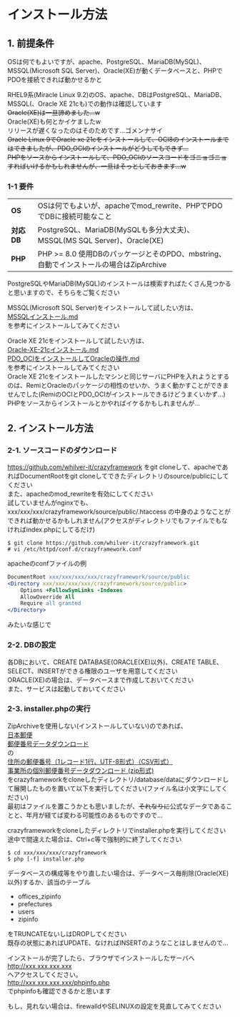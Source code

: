 # インストール方法

## 1. 前提条件

OSは何でもよいですが、apache、PostgreSQL、MariaDB(MySQL)、MSSQL(Microsoft SQL Server)、Oracle(XE)が動くデータベースと、PHPでPDOを接続できれば動かせるかと  
  
RHEL9系(Miracle Linux 9.2)のOS、apache、DBはPostgreSQL、MariaDB、MSSQL(、Oracle XE 21cも)での動作は確認しています  
~~Oracle(XE)は一旦諦めました…w~~  
Oracle(XE)も何とかイケましたw  
リリースが遅くなったのはそのためです…ゴメンナサイ  
~~Oracle Linux 9でOracle xe 21cをインストールして、OCI8のインストールまではできましたが、PDO_OCIのインストールがどうしてもできず…~~  
~~PHPをソースからインストールして、PDO_OCIのソースコードをゴニョゴニョすればいけるかもしれませんが、一旦はそっとしておきます…w~~

### 1-1 要件

<table>
  <tr>
    <td><strong>OS</strong></td>
    <td>OSは何でもよいが、apacheでmod_rewrite、PHPでPDOでDBに接続可能なこと</td>
  </tr>
  <tr>
    <td><strong>対応DB</strong></td>
    <td>PostgreSQL、MariaDB(MySQLも多分大丈夫)、MSSQL(MS SQL Server)、Oracle(XE)</td>
  </tr>
  <tr>
    <td><strong>PHP</strong></td>
    <td>PHP >= 8.0 使用DBのパッケージとそのPDO、mbstring、自動でインストールの場合はZipArchive</td>
  </tr>
</table>

PostgreSQLやMariaDB(MySQL)のインストールは検索すればたくさん見つかると思いますので、そちらをご覧ください

MSSQL(Microsoft SQL Server)をインストールして試したい方は、  
[MSSQLインストール.md](/MSSQLインストール.md)  
を参考にインストールしてみてください

Oracle XE 21cをインストールして試したい方は、  
[Oracle-XE-21cインストール.md](/Oracle-XE-21cインストール.md)  
[PDO_OCIをインストールしてOracleの操作.md](/PDO_OCIをインストールしてOracleの操作.md)  
を参考にインストールしてみてください  
Oracle XE 21cをインストールしたマシンと同じサーバにPHPを入れようとするのは、RemiとOracleのパッケージの相性のせいか、うまく動かすことができませんでした(RemiのOCIとPDO_OCIがインストールできるけどうまくいかず…)  
PHPをソースからインストールとかやればイケるかもしれませんが…

## 2. インストール方法

### 2-1. ソースコードのダウンロード

https://github.com/whilver-it/crazyframework
をgit cloneして、apacheであればDocumentRootをgit cloneしてできたディレクトリのsource/publicにしてください  
また、apacheのmod_rewriteを有効にしてください  
試していませんがnginxでも、  
xxx/xxx/xxx/crazyframework/source/public/.htaccess
の中身のようなことができれば動かせるかもしれません(アクセスがディレクトリでもファイルでもなければindex.phpにしてるだけ)

```console
$ git clone https://github.com/whilver-it/crazyframework.git
# vi /etc/httpd/conf.d/crazyframework.conf
```

apacheのconfファイルの例

```apache
DocumentRoot xxx/xxx/xxx/xxx/crazyframework/source/public
<Directory xxx/xxx/xxx/xxx/crazyframework/source/public>
    Options +FollowSymLinks -Indexes
    AllowOverride All
    Require all granted
</Directory>
```
みたいな感じで

### 2-2. DBの設定

各DBにおいて、CREATE DATABASE(ORACLE(XE)以外)、CREATE TABLE、SELECT、INSERTができる権限のユーザを用意してください  
ORACLE(XE)の場合は、データベースまで作成しておいてください  
また、サービスは起動しておいてください

### 2-3. installer.phpの実行

ZipArchiveを使用しない(インストールしていない)のであれば、  
[日本郵便](https://www.post.japanpost.jp)  
[郵便番号データダウンロード](https://www.post.japanpost.jp/zipcode/download.html)  
の  
[住所の郵便番号（1レコード1行、UTF-8形式）（CSV形式）](https://www.post.japanpost.jp/zipcode/dl/utf-zip.html)  
[事業所の個別郵便番号データダウンロード (zip形式)](https://www.post.japanpost.jp/zipcode/dl/jigyosyo/index-zip.html)  
をcrazyframeworkをcloneしたディレクトリ/database/dataにダウンロードして展開したものを置いて以下を実行してください(ファイル名は小文字にしてください)  
最初はファイルを置こうかとも思いましたが、~~それなりに~~公式なデータであることと、年月が経てば変わる可能性のあるものですので…

crazyframeworkをcloneしたディレクトリでinstaller.phpを実行してください  
途中で間違えた場合は、Ctrl+c等で強制的に終了してください

```console
$ cd xxx/xxx/xxx/crazyframework
$ php [-f] installer.php
```

データベースの構成等をやり直したい場合は、データベース毎削除(Oracle(XE)以外)するか、該当のテーブル

- offices_zipinfo
- prefectures
- users
- zipinfo

をTRUNCATEないしはDROPしてください  
既存の状態にあればUPDATE、なければINSERTのようなことはしませんので…

インストールが完了したら、ブラウザでインストールしたサーバへ  
http://xxx.xxx.xxx.xxx  
へアクセスしてください。  
http://xxx.xxx.xxx.xxx/phpinfo.php  
でphpinfoも確認できるかと思います

もし、見れない場合は、firewalldやSELINUXの設定を見直してみてください
